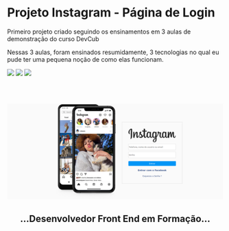 <h1><b>Projeto Instagram - Página de Login</b></h1>

<p>Primeiro projeto criado seguindo os ensinamentos em 3 aulas de demonstração do curso DevCub</p>
<p>Nessas 3 aulas, foram ensinados resumidamente, 3 tecnologias no qual eu pude ter uma pequena noção de como elas funcionam.</p>

<div display: inline-block;>
<img src="https://img.shields.io/badge/HTML5-E34F26?style=for-the-badge&logo=html5&logoColor=white"/>
<img src="https://img.shields.io/badge/CSS3-1572B6?style=for-the-badge&logo=css3&logoColor=white"/>
<img src="https://img.shields.io/badge/JavaScript-F7DF1E?style=for-the-badge&logo=javascript&logoColor=black"/>
</div>

<br><br>

<img src="https://github.com/LuizRicardo29/Instagram/blob/main/img/Captura%20de%20tela%20de%202023-08-21%2022-11-45.png?raw=true" />

<h2 align="center";>...Desenvolvedor Front End em Formação...</h2>
